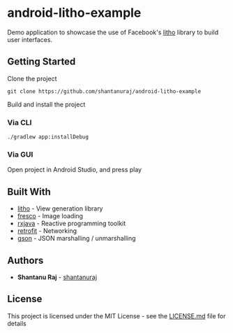 # android-litho-example

Demo application to showcase the use of Facebook's [litho](https://github.com/facebook/litho) library to build user interfaces.

## Getting Started

Clone the project

```shell
git clone https://github.com/shantanuraj/android-litho-example
```

Build and install the project

### Via CLI

```shell
./gradlew app:installDebug
```

### Via GUI

Open project in Android Studio, and press play

## Built With

* [litho](https://github.com/facebook/litho)      - View generation library
* [fresco](https://github.com/facebook/fresco)    - Image loading
* [rxjava](https://github.com/ReactiveX/RxJava)   - Reactive programming toolkit
* [retrofit](https://github.com/square/retrofit)  - Networking
* [gson](https://github.com/google/gson)          - JSON marshalling / unmarshalling

## Authors

* **Shantanu Raj** - [shantanuraj](https://github.com/shantanuraj)

## License

This project is licensed under the MIT License - see the [LICENSE.md](LICENSE.md) file for details
